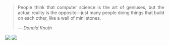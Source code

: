
<div align="justify">

<blockquote>
  <p>People think that computer science is the art of geniuses, but the actual reality is the opposite—just many people doing things that build on each other, like a wall of mini stones.</p>
  <cite>— Donald Knuth</cite>
</blockquote>

</div>
<div>
<img src="http://github-profile-summary-cards.vercel.app/api/cards/most-commit-language?username=josefilo&theme=dark"/>
<img src="http://github-profile-summary-cards.vercel.app/api/cards/profile-details?username=josefilo&include_all_commits=true&count_private=true&theme=dark"/>
<!-- <img src="https://github-readme-stats.vercel.app/api/top-langs/?username=josefilo&theme=dark&hide_border=true&include_all_commits=true&count_private=true&layout=compact&show_icons=true"/> -->
</div>


 

